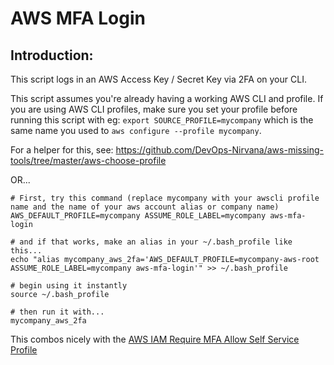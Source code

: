 # AWS MFA Login

## Introduction:
This script logs in an AWS Access Key / Secret Key via 2FA on your CLI.

This script assumes you're already having a working AWS CLI and profile.  If you are using AWS CLI profiles, make sure you set your profile before running this script with eg: `export SOURCE_PROFILE=mycompany` which is the same name you used to `aws configure --profile mycompany`.

For a helper for this, see: https://github.com/DevOps-Nirvana/aws-missing-tools/tree/master/aws-choose-profile

OR...

```
# First, try this command (replace mycompany with your awscli profile name and the name of your aws account alias or company name)
AWS_DEFAULT_PROFILE=mycompany ASSUME_ROLE_LABEL=mycompany aws-mfa-login

# and if that works, make an alias in your ~/.bash_profile like this...
echo "alias mycompany_aws_2fa='AWS_DEFAULT_PROFILE=mycompany-aws-root ASSUME_ROLE_LABEL=mycompany aws-mfa-login'" >> ~/.bash_profile

# begin using it instantly
source ~/.bash_profile

# then run it with...
mycompany_aws_2fa
```

This combos nicely with the [AWS IAM Require MFA Allow Self Service Profile](../aws-iequire-mfa-allow-self-service)

